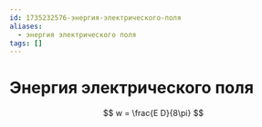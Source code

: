 ```yaml
---
id: 1735232576-энергия-электрического-поля
aliases:
  - энергия электрического поля
tags: []
---
```


# Энергия электрического поля
$$
w = \frac{E D}{8\pi}
$$
